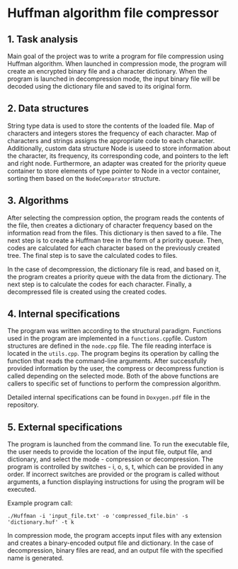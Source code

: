 # Huffman algorithm file compressor

## 1. Task analysis
Main goal of the project was to write a program for file compression using Huffman algorithm.
When launched in compression mode, the program will create an encrypted binary file and a character dictionary. 
When the program is launched in decompression mode, the input binary file will be decoded using the dictionary file and saved to its original form.

## 2. Data structures
String type data is used to store the contents of the loaded file. Map of characters and integers stores the frequency of each character. Map of characters and strings assigns the appropriate code to each character.
Additionally, custom data structure Node is useed to store information about the character, its frequency, its corresponding code, and pointers to the left and right node. 
Furthermore, an adapter was created for the priority queue container to store elements of type pointer to Node in a vector container, sorting them based on the ```NodeComparator``` structure.

## 3. Algorithms
After selecting the compression option, the program reads the contents of the file, then creates a dictionary of character frequency based on the information read from the files. 
This dictionary is then saved to a file. The next step is to create a Huffman tree in the form of a priority queue. 
Then, codes are calculated for each character based on the previously created tree. 
The final step is to save the calculated codes to files.

In the case of decompression, the dictionary file is read, and based on it, the program creates a priority queue with the data from the dictionary. The next step is to calculate the codes for each character. Finally, a decompressed file is created using the created codes.

## 4. Internal specifications
The program was written according to the structural paradigm. Functions used in the program are implemented in a ```functions.cpp```file. Custom structures are defined in the ```node.cpp``` file. The file reading interface is located in the ```utils.cpp```.
The program begins its operation by calling the function that reads the command-line arguments. 
After successfully provided information by the user, the compress or decompress function is called depending on the selected mode.
Both of the above functions are callers to specific set of functions to perform the compression algorithm.

Detailed internal specifications can be found in ```Doxygen.pdf``` file in the repository.

## 5. External specifications
The program is launched from the command line. To run the executable file, the user needs to provide the location of the input file, output file, and dictionary, and select the mode - compression or decompression. The program is controlled by switches - i, o, s, t, which can be provided in any order. 
If incorrect switches are provided or the program is called without arguments, a function displaying instructions for using the program will be executed.


Example program call:
```
./Huffman -i 'input_file.txt' -o 'compressed_file.bin' -s 'dictionary.huf' -t k
```

In compression mode, the program accepts input files with any extension and creates a binary-encoded output file and dictionary. 
In the case of decompression, binary files are read, and an output file with the specified name is generated.
